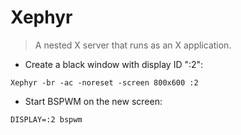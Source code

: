 # Xephyr

> A nested X server that runs as an X application.

- Create a black window with display ID ":2":

`Xephyr -br -ac -noreset -screen 800x600 :2`

- Start BSPWM on the new screen:

`DISPLAY=:2 bspwm`
